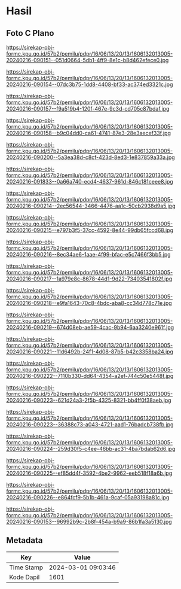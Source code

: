 # Hasil

## Foto C Plano

https://sirekap-obj-formc.kpu.go.id/57b2/pemilu/pdpr/16/06/13/20/13/1606132013005-20240216-090151--051d0664-5db1-4ff9-8e1c-b8d462efece0.jpg

https://sirekap-obj-formc.kpu.go.id/57b2/pemilu/pdpr/16/06/13/20/13/1606132013005-20240216-090154--07dc3b75-1dd8-4408-bf33-ac374ed3321c.jpg

https://sirekap-obj-formc.kpu.go.id/57b2/pemilu/pdpr/16/06/13/20/13/1606132013005-20240216-090157--f9a519b4-120f-467e-9c3d-cd705c87bdaf.jpg

https://sirekap-obj-formc.kpu.go.id/57b2/pemilu/pdpr/16/06/13/20/13/1606132013005-20240216-090158--b9c04dd0-ca61-4741-87e3-28e3aecef33f.jpg

https://sirekap-obj-formc.kpu.go.id/57b2/pemilu/pdpr/16/06/13/20/13/1606132013005-20240216-090200--5a3ea38d-c8cf-423d-8ed3-1e837859a33a.jpg

https://sirekap-obj-formc.kpu.go.id/57b2/pemilu/pdpr/16/06/13/20/13/1606132013005-20240216-091833--0a66a740-ecd4-4637-961d-846c181ceee8.jpg

https://sirekap-obj-formc.kpu.go.id/57b2/pemilu/pdpr/16/06/13/20/13/1606132013005-20240216-090214--2ec56544-3466-4476-aa1c-50cb2938d9a5.jpg

https://sirekap-obj-formc.kpu.go.id/57b2/pemilu/pdpr/16/06/13/20/13/1606132013005-20240216-090215--e797b3f5-37cc-4592-8e44-99db65fccd68.jpg

https://sirekap-obj-formc.kpu.go.id/57b2/pemilu/pdpr/16/06/13/20/13/1606132013005-20240216-090216--8ec34ae6-1aae-4f99-bfac-e5c7466f3bb5.jpg

https://sirekap-obj-formc.kpu.go.id/57b2/pemilu/pdpr/16/06/13/20/13/1606132013005-20240216-090217--1a979e8c-8678-44d1-9d22-73403541802f.jpg

https://sirekap-obj-formc.kpu.go.id/57b2/pemilu/pdpr/16/06/13/20/13/1606132013005-20240216-090218--e9fa1643-70c8-4bdc-aba8-cc34d778c71e.jpg

https://sirekap-obj-formc.kpu.go.id/57b2/pemilu/pdpr/16/06/13/20/13/1606132013005-20240216-090219--674d08eb-ae59-4cac-9b94-6aa3240e961f.jpg

https://sirekap-obj-formc.kpu.go.id/57b2/pemilu/pdpr/16/06/13/20/13/1606132013005-20240216-090221--11d6492b-24f1-4d08-87b5-b42c3358ba24.jpg

https://sirekap-obj-formc.kpu.go.id/57b2/pemilu/pdpr/16/06/13/20/13/1606132013005-20240216-090222--7110b330-dd64-4354-a2ef-744c50e5448f.jpg

https://sirekap-obj-formc.kpu.go.id/57b2/pemilu/pdpr/16/06/13/20/13/1606132013005-20240216-090223--621d24a3-2f5b-4325-8321-bb4ff0f38aeb.jpg

https://sirekap-obj-formc.kpu.go.id/57b2/pemilu/pdpr/16/06/13/20/13/1606132013005-20240216-090223--36388c73-a043-4721-aad1-76badcb738fb.jpg

https://sirekap-obj-formc.kpu.go.id/57b2/pemilu/pdpr/16/06/13/20/13/1606132013005-20240216-090224--259d30f5-c4ee-46bb-ac31-4ba7bdab62d6.jpg

https://sirekap-obj-formc.kpu.go.id/57b2/pemilu/pdpr/16/06/13/20/13/1606132013005-20240216-090225--ef85dd4f-3592-4be2-9962-eeb518f18a6b.jpg

https://sirekap-obj-formc.kpu.go.id/57b2/pemilu/pdpr/16/06/13/20/13/1606132013005-20240216-090226--e864fcf9-5b1b-461a-9caf-05a93198a81c.jpg

https://sirekap-obj-formc.kpu.go.id/57b2/pemilu/pdpr/16/06/13/20/13/1606132013005-20240216-090153--96992b9c-2b8f-454a-b9a9-86b1fa3a5130.jpg


## Metadata

| Key        | Value               |
| ---------- | ------------------- |
| Time Stamp | 2024-03-01 09:03:46 |
| Kode Dapil | 1601                |



